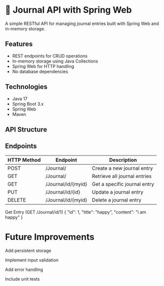 # 📝 Journal API with Spring Web

A simple RESTful API for managing journal entries built with Spring Web and in-memory storage.

## Features
- REST endpoints for CRUD operations
- In-memory storage using Java Collections
- Spring Web for HTTP handling
- No database dependencies

## Technologies
- Java 17
- Spring Boot 3.x
- Spring Web
- Maven

## API Structure


## Endpoints

| HTTP Method | Endpoint            | Description                     |
|-------------|---------------------|---------------------------------|
| POST        | /Journal/           | Create a new journal entry      |
| GET         | /Journal/           | Retrieve all journal entries    |
| GET         | /Journal/id/{myid}  | Get a specific journal entry    |
| PUT         | /Journal/id/{id}    | Update a journal entry          |
| DELETE      | /Journal/id/{myid}  | Delete a journal entry          |

Get Entry (GET /Journal/id/1)
{
  "id": 1,
  "title": "happy",
  "content": "i am happy"
}


# Future Improvements

Add persistent storage

Implement input validation

Add error handling

Include unit tests
